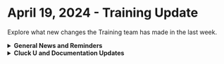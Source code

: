 # April 19, 2024 - Training Update

Explore what new changes the Training team has made in the last week.

<details>

<summary><strong>General News and Reminders</strong></summary>

* **Game Tip for the Week:** Since Eddie will OBVIOUSLY read this, his tip is that you should play Tears and Breath of the Wild with your kids and beat Dragon Quest VIII sooner than 5 years after telling your friend that you'll beat it. 😉
* **SHOUT OUT** to Robert, Kaelyn, Jonathon, Jared, Eric, Nick, and Scott for successfully taking our [foundations-certification.md](../../../cluck-university/rewst-foundations-1/foundations-certification.md "mention") Exam, and collecting your prestigious **Certified Rewster** badge in Discord.&#x20;
* Clea will be taking some time for the next couple of weeks, leaving Eddie to enter back into the fray for the 100 series

![](<../../../.gitbook/assets/Copy of Clea.png>)

* Join us in our [Cluck-U Discord channel](https://discord.com/channels/936789089703845988/1121465945295167588) if you have any questions, comments, or concerns!

</details>

<details>

<summary><strong>Cluck U and Documentation Updates</strong></summary>

**What's New at Cluck University?**

* We'd love to get your feedback on our Training and Documentation! [Please fill out this form to let us know how we can improve](https://app.sli.do/event/m8C3AjPUnuDgpkVDmPsQL3)!
* As a reminder, you can make training and documentation requests at [https://rewst.canny.io/](https://rewst.canny.io/)
* [office-hours.md](../../../cluck-university/office-hours.md "mention") page added with more information about signing up!
* Shout Out to Brandon Martinez (Giga) for contributing the [using-webhook-triggers.md](../../../documentation/triggers/use-cases-and-examples/using-webhook-triggers.md "mention") page!

**New & Updated Pages:**

* [april-12th-2024-hey-siri-make-a-ticket-alexa-close-my-ticket.md](../../roc-open-mics/2024-roc-open-mics/april-12th-2024-hey-siri-make-a-ticket-alexa-close-my-ticket.md "mention") Open Mic Page Added
* [okta-integration-setup.md](../../../documentation/integrations/iam/okta-integration-setup.md "mention") page added
* [actions-and-endpoints.md](../../../documentation/integrations/iam/actions-and-endpoints.md "mention") for OKTA added
* [working-with-options-generator-workflows-in-rewst.md](../../../cluck-university/electives/working-with-options-generator-workflows-in-rewst.md "mention") Elective page added
* [intro-to-forms.md](../../../documentation/forms/intro-to-forms.md "mention") page updated with a link to the elective
* [agent-smith-configuration-overview.md](../../../community-corner/agent-smith/agent-smith-configuration-overview.md "mention") page updated
* [list-of-jinja-filters.md](../../../documentation/jinja/list-of-jinja-filters.md "mention") updated for `regex_search` filter
* [microsoft-cloud-integration-bundle](../../../documentation/integrations/cloud/microsoft-cloud-integration-bundle/ "mention") reorganized and enhanced for clarity&#x20;

</details>

